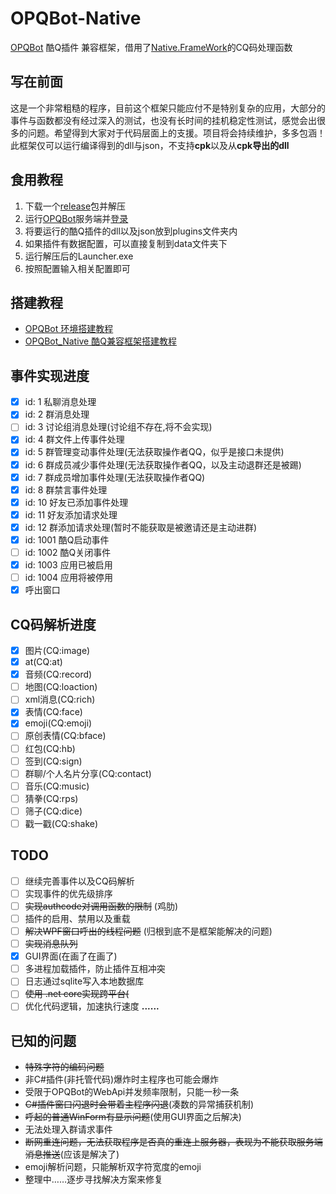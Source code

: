 # OPQBot-Native
[OPQBot](https://github.com/OPQBOT/OPQ) 酷Q插件 兼容框架，借用了[Native.FrameWork](https://github.com/Jie2GG/Native.Framework)的CQ码处理函数
## 写在前面
这是一个非常粗糙的程序，目前这个框架只能应付不是特别复杂的应用，大部分的事件与函数都没有经过深入的测试，也没有长时间的挂机稳定性测试，感觉会出很多的问题。希望得到大家对于代码层面上的支援。项目将会持续维护，多多包涵！<br>
此框架仅可以运行编译得到的dll与json，不支持**cpk**以及从**cpk导出的dll**
## 食用教程
1. 下载一个[release](https://github.com/Hellobaka/OPQBot-Native/releases)包并解压
2. 运行[OPQBot](https://github.com/OPQBOT/OPQ)服务端并[登录](https://github.com/OPQBOT/OPQ/wiki/%E5%AE%89%E8%A3%85%E6%8C%87%E5%8D%97#%E7%99%BB%E5%BD%95)
3. 将要运行的酷Q插件的dll以及json放到plugins文件夹内
4. 如果插件有数据配置，可以直接复制到data文件夹下
5. 运行解压后的Launcher.exe
6. 按照配置输入相关配置即可
## 搭建教程
* [OPQBot 环境搭建教程](https://github.com/Hellobaka/OPQBot-Native/wiki/OPQBot-%E7%8E%AF%E5%A2%83%E6%90%AD%E5%BB%BA%E6%95%99%E7%A8%8B)
* [OPQBot_Native 酷Q兼容框架搭建教程](https://github.com/Hellobaka/OPQBot-Native/wiki/OPQBot-Native-%E9%85%B7Q%E5%85%BC%E5%AE%B9%E6%A1%86%E6%9E%B6%E6%90%AD%E5%BB%BA%E6%95%99%E7%A8%8B)

## 事件实现进度
- [x] id: 1 私聊消息处理
- [x] id: 2 群消息处理
- [ ] id: 3 讨论组消息处理(讨论组不存在,将不会实现)
- [x] id: 4 群文件上传事件处理
- [x] id: 5 群管理变动事件处理(无法获取操作者QQ，似乎是接口未提供)
- [x] id: 6 群成员减少事件处理(无法获取操作者QQ，以及主动退群还是被踢)
- [x] id: 7 群成员增加事件处理(无法获取操作者QQ)
- [x] id: 8 群禁言事件处理
- [x] id: 10 好友已添加事件处理
- [x] id: 11 好友添加请求处理
- [x] id: 12 群添加请求处理(暂时不能获取是被邀请还是主动进群)
- [x] id: 1001 酷Q启动事件
- [ ] id: 1002 酷Q关闭事件
- [x] id: 1003 应用已被启用
- [ ] id: 1004 应用将被停用
- [x] 呼出窗口
## CQ码解析进度
- [x] 图片(CQ:image)
- [x] at(CQ:at)
- [x] 音频(CQ:record)
- [ ] 地图(CQ:loaction)
- [ ] xml消息(CQ:rich)
- [x] 表情(CQ:face)
- [x] emoji(CQ:emoji)
- [ ] 原创表情(CQ:bface)
- [ ] 红包(CQ:hb)
- [ ] 签到(CQ:sign)
- [ ] 群聊/个人名片分享(CQ:contact)
- [ ] 音乐(CQ:music)
- [ ] 猜拳(CQ:rps)
- [ ] 筛子(CQ:dice)
- [ ] 戳一戳(CQ:shake)
## TODO
- [ ] 继续完善事件以及CQ码解析
- [ ] 实现事件的优先级排序
- [ ] ~~实现authcode对调用函数的限制~~ (鸡肋)
- [ ] 插件的启用、禁用以及重载
- [ ] ~~解决WPF窗口呼出的线程问题~~ (归根到底不是框架能解决的问题)
- [ ] ~~实现消息队列~~
- [x] GUI界面(在画了在画了)
- [ ] 多进程加载插件，防止插件互相冲突
- [ ] 日志通过sqlite写入本地数据库
- [ ] ~~使用 .net core实现跨平台(~~
- [ ] 优化代码逻辑，加速执行速度
**......**
## 已知的问题
* ~~特殊字符的编码问题~~
* 非C#插件(非托管代码)爆炸时主程序也可能会爆炸
* 受限于OPQBot的WebApi并发频率限制，只能一秒一条
* ~~C#插件窗口闪退时会带着主程序闪退~~(凑数的异常捕获机制)
* ~~呼起的普通WinForm有显示问题~~(使用GUI界面之后解决)
* 无法处理入群请求事件
* ~~断网重连问题，无法获取程序是否真的重连上服务器，表现为不能获取服务端消息推送~~(应该是解决了)
* emoji解析问题，只能解析双字符宽度的emoji
* 整理中……逐步寻找解决方案来修复
